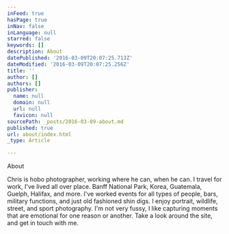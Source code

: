 ```yaml
---
inFeed: true
hasPage: true
inNav: false
inLanguage: null
starred: false
keywords: []
description: About
datePublished: '2016-03-09T20:07:25.713Z'
dateModified: '2016-03-09T20:07:25.256Z'
title: ''
author: []
authors: []
publisher:
  name: null
  domain: null
  url: null
  favicon: null
sourcePath: _posts/2016-03-09-about.md
published: true
url: about/index.html
_type: Article

---
```

About

Chris is hobo photographer, working where he can, when he can.  I travel for work, I've lived all over place.  Banff National Park, Korea, Guatemala, Guelph, Halifax, and more.  I've worked events for all types of people, bars, military functions, and just old fashioned shin digs.  I enjoy portrait, wildlife, street, and sport photography.  I'm not very fussy, I like capturing moments that are emotional for one reason or another.  Take a look around the site, and get in touch with me.